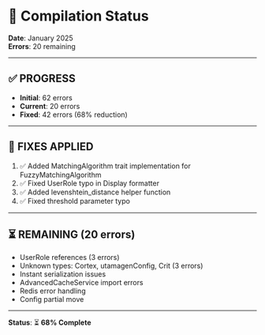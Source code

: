 # 🎯 Compilation Status

**Date**: January 2025  
**Errors**: 20 remaining

---

## ✅ **PROGRESS**

- **Initial**: 62 errors  
- **Current**: 20 errors  
- **Fixed**: 42 errors (68% reduction)

---

## 🔧 **FIXES APPLIED**

1. ✅ Added MatchingAlgorithm trait implementation for FuzzyMatchingAlgorithm
2. ✅ Fixed UserRole typo in Display formatter
3. ✅ Added levenshtein_distance helper function
4. ✅ Fixed threshold parameter typo

---

## ⏳ **REMAINING (20 errors)**

- UserRole references (3 errors)
- Unknown types: Cortex, utamagenConfig, Crit (3 errors)
- Instant serialization issues
- AdvancedCacheService import errors
- Redis error handling
- Config partial move

---

**Status**: ⏳ **68% Complete**

